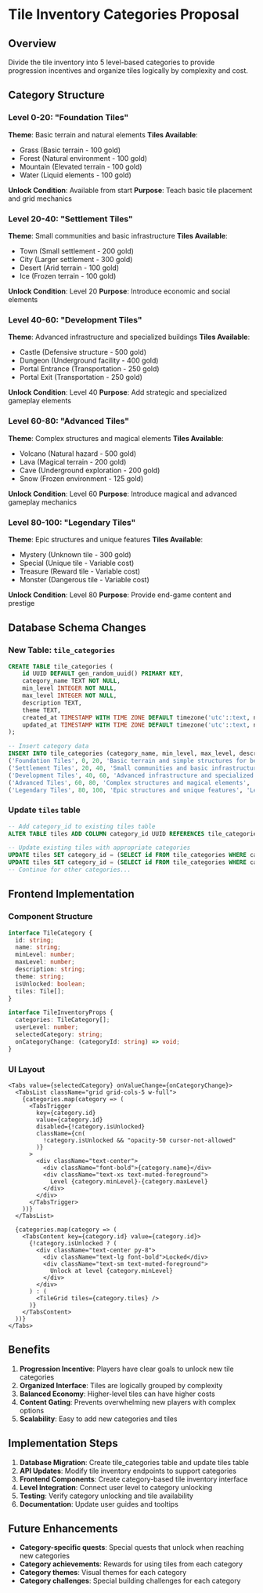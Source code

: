 # Tile Inventory Categories Proposal

## Overview
Divide the tile inventory into 5 level-based categories to provide progression incentives and organize tiles logically by complexity and cost.

## Category Structure

### Level 0-20: "Foundation Tiles"
**Theme**: Basic terrain and natural elements
**Tiles Available**:
- Grass (Basic terrain - 100 gold)
- Forest (Natural environment - 100 gold)
- Mountain (Elevated terrain - 100 gold)
- Water (Liquid elements - 100 gold)

**Unlock Condition**: Available from start
**Purpose**: Teach basic tile placement and grid mechanics

### Level 20-40: "Settlement Tiles"
**Theme**: Small communities and basic infrastructure
**Tiles Available**:
- Town (Small settlement - 200 gold)
- City (Larger settlement - 300 gold)
- Desert (Arid terrain - 100 gold)
- Ice (Frozen terrain - 100 gold)

**Unlock Condition**: Level 20
**Purpose**: Introduce economic and social elements

### Level 40-60: "Development Tiles"
**Theme**: Advanced infrastructure and specialized buildings
**Tiles Available**:
- Castle (Defensive structure - 500 gold)
- Dungeon (Underground facility - 400 gold)
- Portal Entrance (Transportation - 250 gold)
- Portal Exit (Transportation - 250 gold)

**Unlock Condition**: Level 40
**Purpose**: Add strategic and specialized gameplay elements

### Level 60-80: "Advanced Tiles"
**Theme**: Complex structures and magical elements
**Tiles Available**:
- Volcano (Natural hazard - 500 gold)
- Lava (Magical terrain - 200 gold)
- Cave (Underground exploration - 200 gold)
- Snow (Frozen environment - 125 gold)

**Unlock Condition**: Level 60
**Purpose**: Introduce magical and advanced gameplay mechanics

### Level 80-100: "Legendary Tiles"
**Theme**: Epic structures and unique features
**Tiles Available**:
- Mystery (Unknown tile - 300 gold)
- Special (Unique tile - Variable cost)
- Treasure (Reward tile - Variable cost)
- Monster (Dangerous tile - Variable cost)

**Unlock Condition**: Level 80
**Purpose**: Provide end-game content and prestige

## Database Schema Changes

### New Table: `tile_categories`
```sql
CREATE TABLE tile_categories (
    id UUID DEFAULT gen_random_uuid() PRIMARY KEY,
    category_name TEXT NOT NULL,
    min_level INTEGER NOT NULL,
    max_level INTEGER NOT NULL,
    description TEXT,
    theme TEXT,
    created_at TIMESTAMP WITH TIME ZONE DEFAULT timezone('utc'::text, now()) NOT NULL,
    updated_at TIMESTAMP WITH TIME ZONE DEFAULT timezone('utc'::text, now()) NOT NULL
);

-- Insert category data
INSERT INTO tile_categories (category_name, min_level, max_level, description, theme) VALUES
('Foundation Tiles', 0, 20, 'Basic terrain and simple structures for beginners', 'Basic terrain'),
('Settlement Tiles', 20, 40, 'Small communities and basic infrastructure', 'Settlement'),
('Development Tiles', 40, 60, 'Advanced infrastructure and specialized buildings', 'Development'),
('Advanced Tiles', 60, 80, 'Complex structures and magical elements', 'Advanced'),
('Legendary Tiles', 80, 100, 'Epic structures and unique features', 'Legendary');
```

### Update `tiles` table
```sql
-- Add category_id to existing tiles table
ALTER TABLE tiles ADD COLUMN category_id UUID REFERENCES tile_categories(id);

-- Update existing tiles with appropriate categories
UPDATE tiles SET category_id = (SELECT id FROM tile_categories WHERE category_name = 'Foundation Tiles') WHERE type IN ('grass', 'forest', 'mountain', 'water');
UPDATE tiles SET category_id = (SELECT id FROM tile_categories WHERE category_name = 'Settlement Tiles') WHERE type IN ('town', 'city', 'road', 'bridge');
-- Continue for other categories...
```

## Frontend Implementation

### Component Structure
```typescript
interface TileCategory {
  id: string;
  name: string;
  minLevel: number;
  maxLevel: number;
  description: string;
  theme: string;
  isUnlocked: boolean;
  tiles: Tile[];
}

interface TileInventoryProps {
  categories: TileCategory[];
  userLevel: number;
  selectedCategory: string;
  onCategoryChange: (categoryId: string) => void;
}
```

### UI Layout
```tsx
<Tabs value={selectedCategory} onValueChange={onCategoryChange}>
  <TabsList className="grid grid-cols-5 w-full">
    {categories.map(category => (
      <TabsTrigger 
        key={category.id} 
        value={category.id}
        disabled={!category.isUnlocked}
        className={cn(
          !category.isUnlocked && "opacity-50 cursor-not-allowed"
        )}
      >
        <div className="text-center">
          <div className="font-bold">{category.name}</div>
          <div className="text-xs text-muted-foreground">
            Level {category.minLevel}-{category.maxLevel}
          </div>
        </div>
      </TabsTrigger>
    ))}
  </TabsList>
  
  {categories.map(category => (
    <TabsContent key={category.id} value={category.id}>
      {!category.isUnlocked ? (
        <div className="text-center py-8">
          <div className="text-lg font-bold">Locked</div>
          <div className="text-sm text-muted-foreground">
            Unlock at level {category.minLevel}
          </div>
        </div>
      ) : (
        <TileGrid tiles={category.tiles} />
      )}
    </TabsContent>
  ))}
</Tabs>
```

## Benefits

1. **Progression Incentive**: Players have clear goals to unlock new tile categories
2. **Organized Interface**: Tiles are logically grouped by complexity
3. **Balanced Economy**: Higher-level tiles can have higher costs
4. **Content Gating**: Prevents overwhelming new players with complex options
5. **Scalability**: Easy to add new categories and tiles

## Implementation Steps

1. **Database Migration**: Create tile_categories table and update tiles table
2. **API Updates**: Modify tile inventory endpoints to support categories
3. **Frontend Components**: Create category-based tile inventory interface
4. **Level Integration**: Connect user level to category unlocking
5. **Testing**: Verify category unlocking and tile availability
6. **Documentation**: Update user guides and tooltips

## Future Enhancements

- **Category-specific quests**: Special quests that unlock when reaching new categories
- **Category achievements**: Rewards for using tiles from each category
- **Category themes**: Visual themes for each category
- **Category challenges**: Special building challenges for each category 
